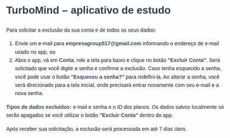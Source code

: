 <!DOCTYPE html>
<html lang="pt-BR">
<head>
  <meta charset="UTF-8">
  <title>Excluir Conta - Mixture</title>
  <style>
    body { font-family: Arial, sans-serif; max-width: 600px; margin: 40px auto; line-height: 1.6; }
    h1 { color: #2c3e50; }
    strong { color: #34495e; }
  </style>
</head>
<body>
  <h1>TurboMind – aplicativo de estudo</h1>

  <p>Para solicitar a exclusão da sua conta e de todos os seus dados:</p>

  <ol>
    <li>Envie um e-mail para <strong>empresagroup517@gmail.com</strong> informando o endereço de e-mail usado no app, ou</li>
    <li>Abra o app, vá em <strong>Conta</strong>, role a tela para baixo e clique no botão <strong>"Excluir Conta"</strong>. Será solicitado que você digite a senha e confirme a exclusão. Caso tenha esquecido a senha, você pode usar o botão <strong>"Esqueceu a senha?"</strong> para redefini-la. Ao alterar a senha, você será direcionado para a tela inicial, onde precisará entrar novamente com seu e-mail e a nova senha.</li>
  </ol>

  <p><strong>Tipos de dados excluídos:</strong> e-mail e senha e o ID dos planos. Os dados salvos localmente só serão apagados se você utilizar o botão <strong>"Excluir Conta"</strong> dentro do app.</p>

  <p>Após receber sua solicitação, a exclusão será processada em até 7 dias úteis.</p>
</body>
</html>
